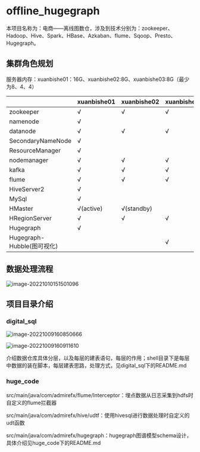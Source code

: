 # offline_hugegraph

本项目名称为：电商——离线图数仓，涉及到技术分别为：zookeeper、Hadoop、Hive、Spark、HBase、Azkaban、flume、Sqoop、Presto、Hugegraph。

## 集群角色规划

服务器内存：xuanbishe01：16G、xuanbishe02:8G、xuanbishe03:8G（最少为8、4、4）

|                            | xuanbishe01 | xuanbishe02 | xuanbishe02 |
| -------------------------- | ----------- | ----------- | ----------- |
| zookeeper                  | √           | √           | √           |
| namenode                   | √           |             |             |
| datanode                   | √           | √           | √           |
| SecondaryNameNode          | √           |             |             |
| ResourceManager            | √           |             |             |
| nodemanager                | √           | √           | √           |
| kafka                      | √           | √           | √           |
| flume                      | √           | √           | √           |
| HiveServer2                | √           |             |             |
| MySql                      | √           |             |             |
| HMaster                    | √(active)   | √(standby)  |             |
| HRegionServer              | √           | √           | √           |
| Hugegraph                  | √           |             |             |
| Hugegraph-Hubble(图可视化) |             |             | √           |

## 数据处理流程

![image-20221010151501096](https://fastly.jsdelivr.net/gh/LiuSung/resimages@master/img/202210101515166.png)

## 项目目录介绍

### digital_sql

![image-20221009160850666](https://fastly.jsdelivr.net/gh/LiuSung/resimages@master/img/202210091608708.png)

![image-20221009160911610](https://fastly.jsdelivr.net/gh/LiuSung/resimages@master/img/202210091609646.png)

介绍数据仓库具体分层，以及每层的建表语句，每层的作用；shell目录下是每层中数据的装在脚本，每层建表思路，处理方式，见digital_sql下的README.md

### huge_code

src/main/java/com/admirefx/flume/Interceptor：埋点数据从日志采集到hdfs时自定义的flume拦截器

src/main/java/com/admirefx/hive/udtf：使用hivesql进行数据处理时自定义的udt函数

src/main/java/com/admirefx/hugegraph：hugegraph图谱模型schema设计，具体介绍见huge_code下的README.md



